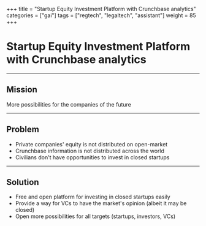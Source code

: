 +++
title = "Startup Equity Investment Platform with Crunchbase analytics"
categories = ["gai"]
tags = ["regtech", "legaltech", "assistant"]
weight = 85
+++

# Startup Equity Investment Platform with Crunchbase analytics

---

## Mission

More possibilities for the companies of the future

---

## Problem

- Private companies' equity is not distributed on open-market
- Crunchbase information is not distributed across the world
- Civilians don't have opportunities to invest in closed startups

---

## Solution

- Free and open platform for investing in closed startups easily
- Provide a way for VCs to have the market's opinion (albeit it may be closed)
- Open more possibilities for all targets (startups, investors, VCs)

